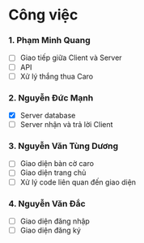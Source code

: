 # Công việc
### 1. Phạm Minh Quang
- [ ] Giao tiếp giữa Client và Server
- [ ] API
- [ ] Xử lý thắng thua Caro

### 2. Nguyễn Đức Mạnh
- [x] Server database
- [ ] Server nhận và trả lời Client

### 3. Nguyễn Văn Tùng Dương
- [ ] Giao diện bàn cờ caro
- [ ] Giao diện trang chủ
- [ ] Xử lý code liên quan đến giao diện

### 4. Nguyễn Văn Đắc
- [ ] Giao diện đăng nhập
- [ ] Giao diện đăng ký
